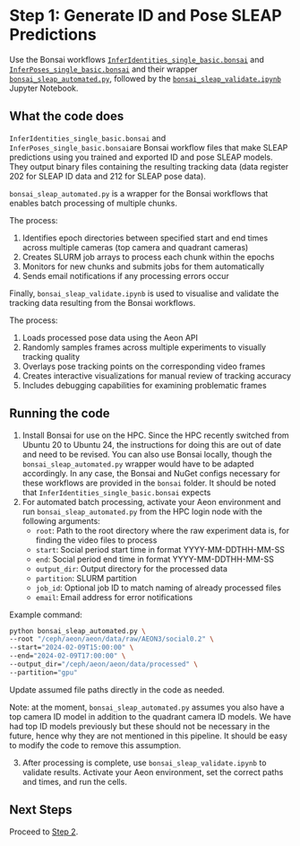 # Step 1: Generate ID and Pose SLEAP Predictions
Use the Bonsai workflows [`InferIdentities_single_basic.bonsai`](bonsai_workflows/InferIdentities_single_basic.bonsai) and [`InferPoses_single_basic.bonsai`](bonsai_workflows/InferPoses_single_basic.bonsai) and their wrapper [`bonsai_sleap_automated.py`](bonsai_sleap_automated.py), followed by the [`bonsai_sleap_validate.ipynb`](bonsai_sleap_validate.ipynb) Jupyter Notebook.

## What the code does
`InferIdentities_single_basic.bonsai` and `InferPoses_single_basic.bonsai`are Bonsai workflow files that make SLEAP predictions using you trained and exported ID and pose SLEAP models. They output binary files containing the resulting tracking data (data register 202 for SLEAP ID data and 212 for SLEAP pose data).

`bonsai_sleap_automated.py` is a wrapper for the Bonsai workflows that enables batch processing of multiple chunks.

The process:
1. Identifies epoch directories between specified start and end times across multiple cameras (top camera and quadrant cameras)
2. Creates SLURM job arrays to process each chunk within the epochs
3. Monitors for new chunks and submits jobs for them automatically
4. Sends email notifications if any processing errors occur

Finally, `bonsai_sleap_validate.ipynb` is used to visualise and validate the tracking data resulting from the Bonsai workflows.

The process:
1. Loads processed pose data using the Aeon API
2. Randomly samples frames across multiple experiments to visually tracking quality
3. Overlays pose tracking points on the corresponding video frames
4. Creates interactive visualizations for manual review of tracking accuracy
5. Includes debugging capabilities for examining problematic frames

## Running the code
1. Install Bonsai for use on the HPC. Since the HPC recently switched from Ubuntu 20 to Ubuntu 24, the instructions for doing this are out of date and need to be revised. You can also use Bonsai locally, though the `bonsai_sleap_automated.py` wrapper would have to be adapted accordingly. In any case, the Bonsai and NuGet configs necessary for these workflows are provided in the `bonsai` folder. It should be noted that `InferIdentities_single_basic.bonsai` expects 
2. For automated batch processing, activate your Aeon environment and run `bonsai_sleap_automated.py` from the HPC login node with the following arguments:
	- `root`: Path to the root directory where the raw experiment data is, for finding the video files to process
	- `start`: Social period start time in format YYYY-MM-DDTHH-MM-SS
	- `end`: Social period end time in format YYYY-MM-DDTHH-MM-SS
	- `output_dir`: Output directory for the processed data
	- `partition`: SLURM partition
	- `job_id`: Optional job ID to match naming of already processed files
	- `email`: Email address for error notifications

Example command:
```bash
python bonsai_sleap_automated.py \
--root "/ceph/aeon/aeon/data/raw/AEON3/social0.2" \
--start="2024-02-09T15:00:00" \
--end="2024-02-09T17:00:00" \
--output_dir="/ceph/aeon/aeon/data/processed" \
--partition="gpu"
```
Update assumed file paths directly in the code as needed.

Note: at the moment, `bonsai_sleap_automated.py` assumes you also have a top camera ID model in addition to the quadrant camera ID models. We have had top ID models previously but these should not be necessary in the future, hence why they are not mentioned in this pipeline. It should be easy to modify the code to remove this assumption.

3. After processing is complete, use `bonsai_sleap_validate.ipynb` to validate results. Activate your Aeon environment, set the correct paths and times, and run the cells.

## Next Steps
Proceed to [Step 2](../step2_combining_SLEAP_predictions/README.md).
